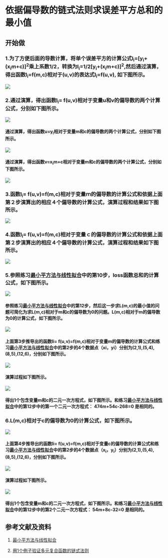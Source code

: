 # 依据偏导数的链式法则求误差平方总和的最小值

## 开始做

### 1.为了方便后面的导数计算，将单个误差平方的计算公式l<sub>i</sub>=[y<sub>i</sub>+(x<sub>i</sub>m+c)]<sup>2</sup>乘上系数1/2，转换为l<sub>i</sub>=1/2[y<sub>i</sub>+(x<sub>i</sub>m+c)]<sup>2</sup>,然后通过演算，得出函数l<sub>i</sub>=f(m,c)相对于(u,v)的表达式l<sub>i</sub>=f(u,v), 如下图所示。

![](/images/统计/依据偏导数的链式法则求误差平方总和的最小值/1a.jpg)

### 2.通过演算，得出函数l<sub>i</sub>= f(u,v)相对于变量u和v的偏导数的两个计算公式，分别如下图所示。

![](/images/统计/依据偏导数的链式法则求误差平方总和的最小值/2a1.jpg)

#### 通过演算，得出函数u=y<sub>i</sub>相对于变量m和c的偏导数的两个计算公式，分别如下图所示。

![](/images/统计/依据偏导数的链式法则求误差平方总和的最小值/2a2.jpg)

#### 通过演算，得出函数v=x<sub>i</sub>m+c相对于变量m和c的偏导数的两个计算公式，分别如下图所示。

![](/images/统计/依据偏导数的链式法则求误差平方总和的最小值/2a3.jpg)

### 3.函数l<sub>i</sub>= f(u,v)=f(m,c)相对于变量ｍ的偏导数的计算公式和依据上面第２步演算出的相应４个偏导数的计算公式，演算过程和结果如下图所示。

![](/images/统计/依据偏导数的链式法则求误差平方总和的最小值/3a.jpg)

### 4.函数l<sub>i</sub>= f(u,v)=f(m,c)相对于变量ｃ的偏导数的计算公式和依据上面第２步演算出的相应４个偏导数的计算公式，演算过程和结果如下图所示。

![](/images/统计/依据偏导数的链式法则求误差平方总和的最小值/4a.jpg)

### 5.参照练习[最小平方法与线性拟合](https://github.com/quanbinn/Learn-Mathematical-Olympiad-The-Interactive-Way/blob/master/chapters/%E7%BB%9F%E8%AE%A1/%E6%9C%80%E5%B0%8F%E5%B9%B3%E6%96%B9%E6%B3%95%E4%B8%8E%E7%BA%BF%E6%80%A7%E6%8B%9F%E5%90%88.md#10-%E8%BF%994%E4%B8%AA%E8%B7%9D%E7%A6%BB%E7%9A%84%E5%B9%B3%E6%96%B9%E5%92%8C%E8%BF%9B%E8%A1%8C%E7%9B%B8%E5%8A%A0%E7%84%B6%E5%90%8E%E6%8A%8Ax1y1x2y2x3y3x4y4%E7%9A%84%E5%85%B7%E4%BD%93%E6%95%B0%E5%80%BC%E4%BB%A3%E5%85%A5%E4%BD%A0%E7%9A%84%E6%BC%94%E7%AE%97%E7%BB%93%E6%9E%9C%E5%BA%94%E8%AF%A5%E5%A6%82%E4%B8%8B%E5%9B%BE%E6%89%80%E7%A4%BA)中的第10步，loss函数总和的计算公式，如下图所示。

![](/images/统计/依据偏导数的链式法则求误差平方总和的最小值/5a1.jpg)

#### 参照练习[最小平方法与线性拟合](https://github.com/quanbinn/Learn-Mathematical-Olympiad-The-Interactive-Way/blob/master/chapters/%E7%BB%9F%E8%AE%A1/%E6%9C%80%E5%B0%8F%E5%B9%B3%E6%96%B9%E6%B3%95%E4%B8%8E%E7%BA%BF%E6%80%A7%E6%8B%9F%E5%90%88.md#12%E4%B8%8A%E4%B8%80%E6%AC%A1%E7%9A%84%E5%87%BD%E6%95%B0%E5%BC%8F%E5%8F%AF%E5%86%99%E4%B8%BAsmc237-m2--54mc--4c2---268m---32c--78-%E7%84%B6%E5%90%8E%E8%BF%99%E4%B8%80%E6%AD%A5%E6%B1%82smc%E7%9A%84%E6%9C%80%E5%B0%8F%E5%80%BC%E7%9A%84%E9%97%AE%E9%A2%98%E5%8F%AF%E7%AE%80%E5%8C%96%E4%B8%BA%E6%B1%82smc%E7%9B%B8%E5%AF%B9%E4%BA%8Em%E5%92%8Cc%E7%9A%84%E5%81%8F%E5%AF%BC%E6%95%B0%E4%B8%BA%E9%9B%B6%E7%9A%84%E9%97%AE%E9%A2%98%E4%BD%A0%E5%8F%AF%E4%BB%A5%E6%BC%94%E7%AE%97%E5%87%BA%E4%B8%A4%E4%B8%AA%E5%8C%85%E5%90%AB%E5%8F%98%E9%87%8Fm%E5%92%8Cc%E7%9A%84%E4%BA%8C%E5%85%83%E4%B8%80%E6%AC%A1%E6%96%B9%E7%A8%8B%E5%BC%8F%E5%A6%82%E4%B8%8B%E5%9B%BE%E6%89%80%E7%A4%BA)中的第12步，然后这一步求L(m,c)的最小值的问题可简化为求L(m,c)相对于m和c的偏导数为0的问题。L(m,c)相对于m的偏导数为0的计算公式，如下图所示。

![](/images/统计/依据偏导数的链式法则求误差平方总和的最小值/5a2.jpg)

#### 上面第3步推导出的函数li= f(u,v)=f(m,c)相对于变量m的偏导数的计算公式和练习[最小平方法与线性拟合](https://github.com/quanbinn/Learn-Mathematical-Olympiad-The-Interactive-Way/blob/master/chapters/%E7%BB%9F%E8%AE%A1/%E6%9C%80%E5%B0%8F%E5%B9%B3%E6%96%B9%E6%B3%95%E4%B8%8E%E7%BA%BF%E6%80%A7%E6%8B%9F%E5%90%88.md#2-%E7%94%A8%E8%93%9D%E8%89%B2%E7%9A%84%E9%93%85%E7%AC%94%E6%8A%8A%E5%B7%B2%E7%BB%8F%E5%8F%96%E5%BE%97%E7%9A%844%E4%B8%AA%E5%9D%90%E6%A0%87%E7%82%B9x12y11x25y24x38y35x412y46%E7%9A%84%E6%95%B0%E6%8D%AE%E5%9C%A8%E8%BF%99%E4%B8%AAa3%E7%9A%84%E5%9D%90%E6%A0%87%E7%BA%B8%E5%81%9A%E5%87%BA%E6%A0%87%E8%AE%B0%E5%A6%82%E4%B8%8B%E5%9B%BE%E6%89%80%E7%A4%BA)中的第2步的4个数据点（xi，yi）分别为(2,1),(5,4),(8,5),(12,6)，分别如下图所示。

![](/images/统计/依据偏导数的链式法则求误差平方总和的最小值/5a3.jpg)

#### 演算过程如下图所示。

![](/images/统计/依据偏导数的链式法则求误差平方总和的最小值/5a4.jpg)

#### 得出1个包含变量m和c的二元一次方程式，如下图所示。和练习[最小平方法与线性拟合](https://github.com/quanbinn/Learn-Mathematical-Olympiad-The-Interactive-Way/blob/master/chapters/%E7%BB%9F%E8%AE%A1/%E6%9C%80%E5%B0%8F%E5%B9%B3%E6%96%B9%E6%B3%95%E4%B8%8E%E7%BA%BF%E6%80%A7%E6%8B%9F%E5%90%88.md#12%E4%B8%8A%E4%B8%80%E6%AC%A1%E7%9A%84%E5%87%BD%E6%95%B0%E5%BC%8F%E5%8F%AF%E5%86%99%E4%B8%BAsmc237-m2--54mc--4c2---268m---32c--78-%E7%84%B6%E5%90%8E%E8%BF%99%E4%B8%80%E6%AD%A5%E6%B1%82smc%E7%9A%84%E6%9C%80%E5%B0%8F%E5%80%BC%E7%9A%84%E9%97%AE%E9%A2%98%E5%8F%AF%E7%AE%80%E5%8C%96%E4%B8%BA%E6%B1%82smc%E7%9B%B8%E5%AF%B9%E4%BA%8Em%E5%92%8Cc%E7%9A%84%E5%81%8F%E5%AF%BC%E6%95%B0%E4%B8%BA%E9%9B%B6%E7%9A%84%E9%97%AE%E9%A2%98%E4%BD%A0%E5%8F%AF%E4%BB%A5%E6%BC%94%E7%AE%97%E5%87%BA%E4%B8%A4%E4%B8%AA%E5%8C%85%E5%90%AB%E5%8F%98%E9%87%8Fm%E5%92%8Cc%E7%9A%84%E4%BA%8C%E5%85%83%E4%B8%80%E6%AC%A1%E6%96%B9%E7%A8%8B%E5%BC%8F%E5%A6%82%E4%B8%8B%E5%9B%BE%E6%89%80%E7%A4%BA)中的第12步中的第一个二元一次方程式： 474m+54c-268=0 是相同的。

### 6.L(m,c)相对于c的偏导数为0的计算公式，如下图所示。

![](/images/统计/依据偏导数的链式法则求误差平方总和的最小值/6a1.jpg)

#### 上面第4步推导出的函数li= f(u,v)=f(m,c)相对于变量c的偏导数的计算公式和练习[最小平方法与线性拟合](https://github.com/quanbinn/Learn-Mathematical-Olympiad-The-Interactive-Way/blob/master/chapters/%E7%BB%9F%E8%AE%A1/%E6%9C%80%E5%B0%8F%E5%B9%B3%E6%96%B9%E6%B3%95%E4%B8%8E%E7%BA%BF%E6%80%A7%E6%8B%9F%E5%90%88.md#2-%E7%94%A8%E8%93%9D%E8%89%B2%E7%9A%84%E9%93%85%E7%AC%94%E6%8A%8A%E5%B7%B2%E7%BB%8F%E5%8F%96%E5%BE%97%E7%9A%844%E4%B8%AA%E5%9D%90%E6%A0%87%E7%82%B9x12y11x25y24x38y35x412y46%E7%9A%84%E6%95%B0%E6%8D%AE%E5%9C%A8%E8%BF%99%E4%B8%AAa3%E7%9A%84%E5%9D%90%E6%A0%87%E7%BA%B8%E5%81%9A%E5%87%BA%E6%A0%87%E8%AE%B0%E5%A6%82%E4%B8%8B%E5%9B%BE%E6%89%80%E7%A4%BA)中的第2步的4个数据点（x<sub>i</sub>，y<sub>i</sub>）分别为(2,1),(5,4),(8,5),(12,6)，分别如下图所示。

![](/images/统计/依据偏导数的链式法则求误差平方总和的最小值/6a2.jpg)

#### 演算过程如下图所示。

![](/images/统计/依据偏导数的链式法则求误差平方总和的最小值/6a3.jpg)

#### 得出1个包含变量m和c的二元一次方程式，如下图所示。和练习[最小平方法与线性拟合](https://github.com/quanbinn/Learn-Mathematical-Olympiad-The-Interactive-Way/blob/master/chapters/%E7%BB%9F%E8%AE%A1/%E6%9C%80%E5%B0%8F%E5%B9%B3%E6%96%B9%E6%B3%95%E4%B8%8E%E7%BA%BF%E6%80%A7%E6%8B%9F%E5%90%88.md#12%E4%B8%8A%E4%B8%80%E6%AC%A1%E7%9A%84%E5%87%BD%E6%95%B0%E5%BC%8F%E5%8F%AF%E5%86%99%E4%B8%BAsmc237-m2--54mc--4c2---268m---32c--78-%E7%84%B6%E5%90%8E%E8%BF%99%E4%B8%80%E6%AD%A5%E6%B1%82smc%E7%9A%84%E6%9C%80%E5%B0%8F%E5%80%BC%E7%9A%84%E9%97%AE%E9%A2%98%E5%8F%AF%E7%AE%80%E5%8C%96%E4%B8%BA%E6%B1%82smc%E7%9B%B8%E5%AF%B9%E4%BA%8Em%E5%92%8Cc%E7%9A%84%E5%81%8F%E5%AF%BC%E6%95%B0%E4%B8%BA%E9%9B%B6%E7%9A%84%E9%97%AE%E9%A2%98%E4%BD%A0%E5%8F%AF%E4%BB%A5%E6%BC%94%E7%AE%97%E5%87%BA%E4%B8%A4%E4%B8%AA%E5%8C%85%E5%90%AB%E5%8F%98%E9%87%8Fm%E5%92%8Cc%E7%9A%84%E4%BA%8C%E5%85%83%E4%B8%80%E6%AC%A1%E6%96%B9%E7%A8%8B%E5%BC%8F%E5%A6%82%E4%B8%8B%E5%9B%BE%E6%89%80%E7%A4%BA)中的第12步中的第2个二元一次方程式： 54m+8c-32=0 是相同的。

## 参考文献及资料

1. 	[最小平方法与线性拟合](https://github.com/quanbinn/Learn-Mathematical-Olympiad-The-Interactive-Way/blob/master/chapters/%E7%BB%9F%E8%AE%A1/%E6%9C%80%E5%B0%8F%E5%B9%B3%E6%96%B9%E6%B3%95%E4%B8%8E%E7%BA%BF%E6%80%A7%E6%8B%9F%E5%90%88.md) 

2. 	[用1个例子验证多元复合函数的链式法则](https://github.com/quanbinn/Learn-Mathematical-Olympiad-The-Interactive-Way/blob/master/chapters/%E5%BE%AE%E5%88%86/%E7%94%A81%E4%B8%AA%E4%BE%8B%E5%AD%90%E9%AA%8C%E8%AF%81%E5%A4%9A%E5%85%83%E5%A4%8D%E5%90%88%E5%87%BD%E6%95%B0%E7%9A%84%E9%93%BE%E5%BC%8F%E6%B3%95%E5%88%99.md) 

